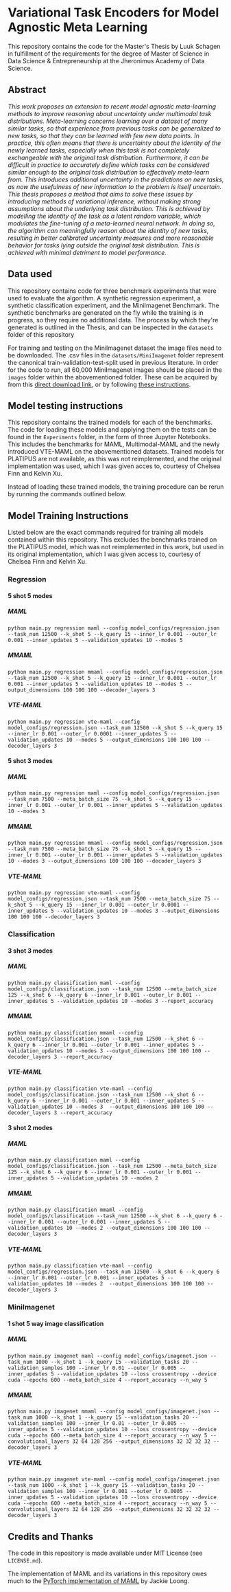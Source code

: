# Variational Task Encoders for Model Agnostic Meta Learning

This repository contains the code for the Master's Thesis by Luuk Schagen in fulfillment of the requirements for the degree of Master of Science in Data Science & Entrepreneurship 
at the Jheronimus Academy of Data Science.

## Abstract

*This work proposes an extension to recent model agnostic meta-learning methods to improve reasoning about uncertainty under multimodal task distributions. 
Meta-learning concerns learning over a dataset of many similar tasks, so that experience from previous tasks can be generalized to new tasks, so that they 
can be learned with few new data points. In practice, this often means that there is uncertainty about the identity of the newly learned tasks, especially 
when this task is not completely exchangeable with the original task distribution. Furthermore, it can be difficult in practice to accurately define which 
tasks can be considered similar enough to the original task distribution to effectively meta-learn from. This introduces additional uncertainty in the 
predictions on new tasks, as now the usefulness of new information to the problem is itself uncertain. This thesis proposes a method that aims to solve these 
issues by introducing methods of variational inference, without making strong assumptions about the underlying task distribution. This is achieved by modelling 
the identity of the task as a latent random variable, which modulates the fine-tuning of a meta-learned neural network. In doing so, the algorithm can meaningfully 
reason about the identity of new tasks, resulting in better calibrated uncertainty measures and more reasonable behavior for tasks lying outside the original 
task distribution. This is achieved with minimal detriment to model performance.*

## Data used

This repository contains code for three benchmark experiments that were used to evaluate the algorithm. A synthetic regression experiment, a synthetic classification
experiment, and the MiniImagenet Benchmark. The synthetic benchmarks are generated on the fly while the training is in progress, so they require no additional data.
The process by which they're generated is outlined in the Thesis, and can be inspected in the `datasets` folder of this repository

For training and testing on the MiniImagenet dataset the image files need to be downloaded. The .csv files in the `datasets/MiniImagenet` folder represent
the canonical train-validation-test-split used in previous literature. In order for the code to run, all 60,000 MiniImagenet images should be placed in the `images` folder
within the abovementioned folder. These can be acquired by from this [direct download link](https://drive.google.com/file/d/1HkgrkAwukzEZA0TpO7010PkAOREb2Nuk/view),
or by following [these instructions](https://github.com/yaoyao-liu/mini-imagenet-tools).

## Model testing instructions

This repository contains the trained models for each of the benchmarks. The code for loading these models and applying them on the tests can be found in the `Experiments`
folder, in the form of three Jupyter Notebooks. This includes the benchmarks for MAML, Multimodal-MAML and the newly introduced VTE-MAML on the abovementioned datasets.
Trained models for PLATIPUS are not available, as this was not reimplemented, and the original implementation was used, which I was given acces to, 
courtesy of Chelsea Finn and Kelvin Xu.

Instead of loading these trained models, the training procedure can be rerun by running the commands outlined below.

## Model Training Instructions

Listed below are the exact commands required for training all models contained within this repository. This excludes the benchmarks trained on the PLATIPUS
model, which was not reimplemented in this work, but used in its original implementation, which I was given access to, courtesy of Chelsea Finn and Kelvin Xu.

### Regression

#### 5 shot 5 modes

##### MAML

`python main.py regression maml --config model_configs/regression.json --task_num 12500 --k_shot 5 --k_query 15 --inner_lr 0.001 --outer_lr 0.001 --inner_updates 5 --validation_updates 10 --modes 5`

##### MMAML

`python main.py regression mmaml --config model_configs/regression.json --task_num 12500 --k_shot 5 --k_query 15 --inner_lr 0.001 --outer_lr 0.001 --inner_updates 5 --validation_updates 10 --modes 5 --output_dimensions 100 100 100 --decoder_layers 3`

##### VTE-MAML

`python main.py regression vte-maml --config model_configs/regression.json --task_num 12500 --k_shot 5 --k_query 15 --inner_lr 0.001 --outer_lr 0.0001 --inner_updates 5 --validation_updates 10 --modes 5 --output_dimensions 100 100 100 --decoder_layers 3`

#### 5 shot 3 modes

##### MAML

`python main.py regression maml --config model_configs/regression.json --task_num 7500 --meta_batch_size 75 --k_shot 5 --k_query 15 --inner_lr 0.001 --outer_lr 0.001 --inner_updates 5 --validation_updates 10 --modes 3`

##### MMAML

`python main.py regression mmaml --config model_configs/regression.json --task_num 7500 --meta_batch_size 75 --k_shot 5 --k_query 15 --inner_lr 0.001 --outer_lr 0.001 --inner_updates 5 --validation_updates 10 --modes 3 --output_dimensions 100 100 100 --decoder_layers 3`

##### VTE-MAML

`python main.py regression vte-maml --config model_configs/regression.json --task_num 7500 --meta_batch_size 75 --k_shot 5 --k_query 15 --inner_lr 0.001 --outer_lr 0.0001 --inner_updates 5 --validation_updates 10 --modes 3 --output_dimensions 100 100 100 --decoder_layers 3`

### Classification

#### 3 shot 3 modes

##### MAML

`python main.py classification maml --config model_configs/classification.json --task_num 12500 --meta_batch_size 125 --k_shot 6 --k_query 6 --inner_lr 0.001 --outer_lr 0.001 --inner_updates 5 --validation_updates 10 --modes 3 --report_accuracy`

##### MMAML

`python main.py classification mmaml --config model_configs/classification.json --task_num 12500 --k_shot 6 --k_query 6 --inner_lr 0.001 --outer_lr 0.001 --inner_updates 5 --validation_updates 10 --modes 3 --output_dimensions 100 100 100 --decoder_layers 3 --report_accuracy`

##### VTE-MAML

`python main.py classification vte-maml --config model_configs/classification.json --task_num 12500 --k_shot 6 --k_query 6 --inner_lr 0.001 --outer_lr 0.001 --inner_updates 5 --validation_updates 10 --modes 3  --output_dimensions 100 100 100 --decoder_layers 3 --report_accuracy`

#### 3 shot 2 modes

##### MAML

`python main.py classification maml --config model_configs/classification.json --task_num 12500 --meta_batch_size 125 --k_shot 6 --k_query 6 --inner_lr 0.001 --outer_lr 0.001 --inner_updates 5 --validation_updates 10 --modes 2`

##### MMAML

`python main.py classification mmaml --config model_configs/classification --task_num 12500 --k_shot 6 --k_query 6 --inner_lr 0.001 --outer_lr 0.001 --inner_updates 5 --validation_updates 10 --modes 2 --output_dimensions 100 100 100 --decoder_layers 3`

##### VTE-MAML

`python main.py classification vte-maml --config model_configs/regression.json --task_num 12500 --k_shot 6 --k_query 6 --inner_lr 0.001 --outer_lr 0.001 --inner_updates 5 --validation_updates 10 --modes 2  --output_dimensions 100 100 100 --decoder_layers 3`

### MiniImagenet

#### 1 shot 5 way image classification
##### MAML
`python main.py imagenet maml --config model_configs/imagenet.json --task_num 1000 --k_shot 1 --k_query 15 --validation_tasks 20 --validation_samples 100 --inner_lr 0.01 --outer_lr 0.005 --inner_updates 5 --validation_updates 10 --loss crossentropy --device cuda --epochs 600 --meta_batch_size 4 --report_accuracy --n_way 5`

##### MMAML
`python main.py imagenet mmaml --config model_configs/imagenet.json --task_num 1000 --k_shot 1 --k_query 15 --validation_tasks 20 --validation_samples 100 --inner_lr 0.01 --outer_lr 0.005 --inner_updates 5 --validation_updates 10 --loss crossentropy --device cuda --epochs 600 --meta_batch_size 4 --report_accuracy --n_way 5 --convolutional_layers 32 64 128 256 --output_dimensions 32 32 32 32 --decoder_layers 3`

##### VTE-MAML
`python main.py imagenet vte-maml --config model_configs/imagenet.json --task_num 1000 --k_shot 1 --k_query 15 --validation_tasks 20 --validation_samples 100 --inner_lr 0.001 --outer_lr 0.0005 --inner_updates 5 --validation_updates 10 --loss crossentropy --device cuda --epochs 600 --meta_batch_size 4 --report_accuracy --n_way 5 --convolutional_layers 32 64 128 256 --output_dimensions 32 32 32 32 --decoder_layers 3`


## Credits and Thanks
The code in this repository is made available under MIT License (see `LICENSE.md`). 

The implementation of MAML and its variations in this repository owes much to the [PyTorch implementation of MAML](https://github.com/dragen1860/MAML-Pytorch)
by Jackie Loong.

